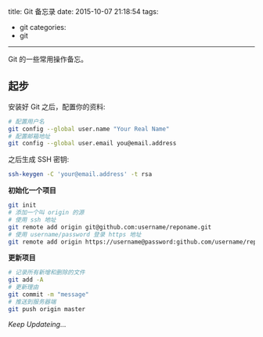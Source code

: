 title: Git 备忘录
date: 2015-10-07 21:18:54
tags:
- git
categories:
- git
---

Git 的一些常用操作备忘。

## 起步

安装好 Git 之后，配置你的资料:

```bash
# 配置用户名
git config --global user.name "Your Real Name"
# 配置邮箱地址
git config --global user.email you@email.address
```

之后生成 SSH 密钥:

```bash
ssh-keygen -C 'your@email.address' -t rsa
```

**初始化一个项目**

```bash
git init
# 添加一个叫 origin 的源
# 使用 ssh 地址
git remote add origin git@github.com:username/reponame.git
# 使用 username/password 登录 https 地址
git remote add origin https://username@password:github.com/username/reponame.git
```

**更新项目**

```bash
# 记录所有新增和删除的文件
git add -A
# 更新理由
git commit -m "message"
# 推送到服务器端
git push origin master
```

*Keep Updateing...*